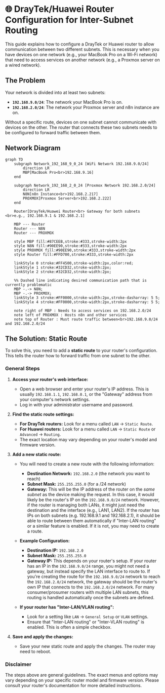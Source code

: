 # 🌐 DrayTek/Huawei Router Configuration for Inter-Subnet Routing

This guide explains how to configure a DrayTek or Huawei router to allow communication between two different subnets. This is necessary when you have devices on one network (e.g., your MacBook Pro on a Wi-Fi network) that need to access services on another network (e.g., a Proxmox server on a wired network).

## The Problem

Your network is divided into at least two subnets:

*   **`192.168.9.0/24`**: The network your MacBook Pro is on.
*   **`192.168.2.0/24`**: The network your Proxmox server and n8n instance are on.

Without a specific route, devices on one subnet cannot communicate with devices on the other. The router that connects these two subnets needs to be configured to forward traffic between them.

## Network Diagram

```mermaid
graph TD
    subgraph Network_192_168_9_0_24 [WiFi Network 192.168.9.0/24]
        direction LR
        MBP[MacBook Pro<br>192.168.9.16]
    end

    subgraph Network_192_168_2_0_24 [Proxmox Network 192.168.2.0/24]
        direction LR
        N8N[n8n Instance<br>192.168.2.217]
        PROXMOX[Proxmox Server<br>192.168.2.222]
    end

    Router[DrayTek/Huawei Router<br> Gateway for both subnets <br>e.g., 192.168.9.1 & 192.168.2.1]

    MBP --- Router
    Router --- N8N
    Router --- PROXMOX

    style MBP fill:#87CEEB,stroke:#333,stroke-width:2px
    style N8N fill:#90EE90,stroke:#333,stroke-width:2px
    style PROXMOX fill:#90EE90,stroke:#333,stroke-width:2px
    style Router fill:#FFD700,stroke:#333,stroke-width:2px

    linkStyle 0 stroke:#FF4500,stroke-width:2px,color:red;
    linkStyle 1 stroke:#32CD32,stroke-width:2px;
    linkStyle 2 stroke:#32CD32,stroke-width:2px;

    %% Dashed line indicating desired communication path that is currently problematic
    MBP -.-> N8N;
    MBP -.-> PROXMOX;
    linkStyle 3 stroke:#FF0000,stroke-width:2px,stroke-dasharray: 5 5;
    linkStyle 4 stroke:#FF0000,stroke-width:2px,stroke-dasharray: 5 5;

    note right of MBP : Needs to access services on 192.168.2.0/24
    note left of PROXMOX : Hosts n8n and other services
    note top of Router : Must route traffic between<br>192.168.9.0/24 and 192.168.2.0/24
```

## The Solution: Static Route

To solve this, you need to add a **static route** to your router's configuration. This tells the router how to forward traffic from one subnet to the other.

### General Steps

1.  **Access your router's web interface:**
    *   Open a web browser and enter your router's IP address. This is usually `192.168.1.1`, `192.168.0.1`, or the "Gateway" address from your computer's network settings.
    *   Log in with your administrator username and password.

2.  **Find the static route settings:**
    *   **For DrayTek routers:** Look for a menu called `LAN` -> `Static Route`.
    *   **For Huawei routers:** Look for a menu called `LAN` -> `Static Route` or `Advanced` -> `Routing`.
    *   The exact location may vary depending on your router's model and firmware version.

3.  **Add a new static route:**
    *   You will need to create a new route with the following information:
        *   **Destination Network:** `192.168.2.0` (the network you want to reach)
        *   **Subnet Mask:** `255.255.255.0` (for a /24 network)
        *   **Gateway:** This will be the IP address of the router on the *same subnet* as the device making the request. In this case, it would likely be the router's IP on the `192.168.9.0/24` network. However, if the router is managing both LANs, it might just need the destination and the interface (e.g., LAN1, LAN2). If the router has IPs on both subnets (e.g. 192.168.9.1 and 192.168.2.1), it should be able to route between them automatically if "Inter-LAN routing" or a similar feature is enabled. If it is not, you may need to create a route.

    *   **Example Configuration:**

        *   **Destination IP:** `192.168.2.0`
        *   **Subnet Mask:** `255.255.255.0`
        *   **Gateway IP:** This depends on your router's setup. If your router has an IP in the `192.168.9.0/24` range, you might not need a gateway, but instead specify the LAN interface to route to. If you're creating the route for the `192.168.9.0/24` network to reach the `192.168.2.0/24` network, the gateway should be the router's own IP that connects to the `192.168.2.0/24` network. For many consumer/prosumer routers with multiple LAN subnets, this routing is handled automatically once the subnets are defined.

    *   **If your router has "Inter-LAN/VLAN routing":**
        *   Look for a setting like `LAN` -> `General Setup` or `VLAN` settings.
        *   Ensure that "Inter-LAN routing" or "Inter-VLAN routing" is enabled. This is often a simple checkbox.

4.  **Save and apply the changes:**
    *   Save your new static route and apply the changes. The router may need to reboot.

### Disclaimer

The steps above are general guidelines. The exact menus and options may vary depending on your specific router model and firmware version. Please consult your router's documentation for more detailed instructions.
